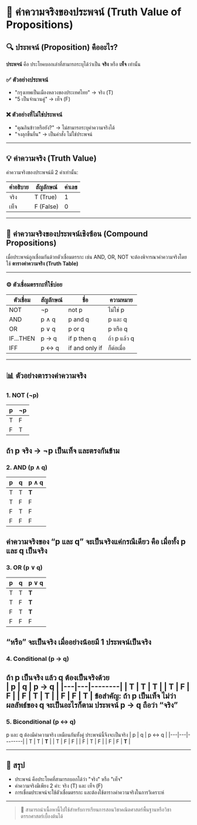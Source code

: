 # 📘 ค่าความจริงของประพจน์ (Truth Value of Propositions)

## 🔍 ประพจน์ (Proposition) คืออะไร?

**ประพจน์** คือ ประโยคบอกเล่าที่สามารถระบุได้ว่าเป็น **จริง** หรือ **เท็จ** เท่านั้น

### ✅ ตัวอย่างประพจน์
- "กรุงเทพเป็นเมืองหลวงของประเทศไทย" → จริง (T)
- "5 เป็นจำนวนคู่" → เท็จ (F)

### ❌ ตัวอย่างที่ไม่ใช่ประพจน์
- "คุณกินข้าวหรือยัง?" → ไม่สามารถระบุค่าความจริงได้
- "จงลุกขึ้นยืน" → เป็นคำสั่ง ไม่ใช่ประพจน์

---

## 💡 ค่าความจริง (Truth Value)

ค่าความจริงของประพจน์มี 2 ค่าเท่านั้น:

| คำอธิบาย | สัญลักษณ์ | ค่าเลข |
|----------|-------------|--------|
| จริง     | T (True)    | 1      |
| เท็จ     | F (False)   | 0      |

---

## 🔁 ค่าความจริงของประพจน์เชิงซ้อน (Compound Propositions)

เมื่อประพจน์ถูกเชื่อมกันด้วยตัวเชื่อมตรรกะ เช่น AND, OR, NOT จะต้องพิจารณาค่าความจริงโดยใช้ **ตารางค่าความจริง (Truth Table)**

---

### ⚙️ ตัวเชื่อมตรรกะที่ใช้บ่อย

| ตัวเชื่อม | สัญลักษณ์ | ชื่อ | ความหมาย |
|-----------|------------|------|-----------|
| NOT       | ¬p         | not p | ไม่ใช่ p |
| AND       | p ∧ q      | p and q | p และ q |
| OR        | p ∨ q      | p or q | p หรือ q |
| IF...THEN | p → q      | if p then q | ถ้า p แล้ว q |
| IFF       | p ↔ q      | if and only if | ก็ต่อเมื่อ |

---

## 📊 ตัวอย่างตารางค่าความจริง

### 1. NOT (¬p)

| p | ¬p |
|---|----|
| T | F  |
| F | T  |
ถ้า p จริง → ¬p เป็นเท็จ และตรงกันข้าม
---

### 2. AND (p ∧ q)

| p | q | p ∧ q |
|---|---|--------|
| T | T | **T**  |
| T | F | F      |
| F | T | F      |
| F | F | F      |
ค่าความจริงของ “p และ q” จะเป็นจริงแค่กรณีเดียว คือ เมื่อทั้ง p และ q เป็นจริง
---

### 3. OR (p ∨ q)

| p | q | p ∨ q |
|---|---|--------|
| T | T | **T**  |
| T | F | **T**  |
| F | T | **T**  |
| F | F | F      |
 “หรือ” จะเป็นจริง เมื่ออย่างน้อยมี 1 ประพจน์เป็นจริง
---

### 4. Conditional (p → q)
ถ้า p เป็นจริง แล้ว q ต้องเป็นจริงด้วย  
| p | q | p → q |
|---|---|--------|
| T | T | **T**  |
| T | F | F      |
| F | T | **T**  |
| F | F | **T**  |
ข้อสำคัญ: ถ้า p เป็นเท็จ ไม่ว่าผลลัพธ์ของ q จะเป็นอะไรก็ตาม ประพจน์ p → q ถือว่า “จริง”
---

### 5. Biconditional (p ↔ q)
p และ q ต้องมีค่าความจริง เหมือนกันทั้งคู่ ประพจน์นี้จึงจะเป็นจริง
| p | q | p ↔ q |
|---|---|--------|
| T | T | **T**  |
| T | F | F      |
| F | T | F      |
| F | F | **T**  |

---

## 🧠 สรุป

- ประพจน์ คือประโยคที่สามารถบอกได้ว่า "จริง" หรือ "เท็จ"
- ค่าความจริงมีเพียง 2 ค่า: จริง (T) และ เท็จ (F)
- การเชื่อมประพจน์จะใช้ตัวเชื่อมตรรกะ และต้องใช้ตารางค่าความจริงในการวิเคราะห์

---

> 📝 สามารถนำเนื้อหานี้ไปใช้สำหรับการเรียนการสอนวิชาคณิตศาสตร์พื้นฐานหรือวิชาตรรกศาสตร์เบื้องต้นได้
